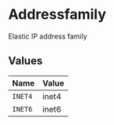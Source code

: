 # Addressfamily

Elastic IP address family


## Values

| Name    | Value   |
| ------- | ------- |
| `INET4` | inet4   |
| `INET6` | inet6   |